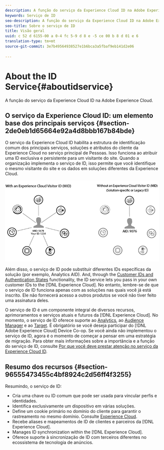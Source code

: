 ```yaml
---
description: A função do serviço da Experience Cloud ID na Adobe Experience Cloud.
keywords: Serviço de ID
seo-description: A função do serviço da Experience Cloud ID na Adobe Experience Cloud.
seo-title: Sobre o serviço de ID
title: Visão geral
uuid: c 52 d 6155-00 a 0-4 fc 5-9 d 8 e -5 ce 00 b 8 d 01 e 6
translation-type: tm+mt
source-git-commit: 3e7b49564938527e1b6bca3a5fbaf9eb141d2e06

---
```



# About the ID Service{#aboutidservice}

A função do serviço da Experience Cloud ID na Adobe Experience Cloud.

<!--
mcvid-functionality.xml
-->

## O serviço da Experience Cloud ID: um elemento base dos principais serviços {#section-2de0eb1d65664e92a4d8bbb167b84bde}

O serviço da Experience Cloud ID habilita a estrutura de identificação comum dos principais serviços, soluções e atributos do cliente da Experience Cloud no serviço principal de Pessoas. Isso funciona ao atribuir uma ID exclusiva e persistente para um visitante do site. Quando a organização implementa o serviço de ID, isso permite que você identifique o mesmo visitante do site e os dados em soluções diferentes da Experience Cloud.

![](assets/ecid.png)

Além disso, o serviço de ID pode substituir diferentes IDs específicas da solução (por exemplo, Analytics AID). And, through the [Customer IDs and Authentication States](../reference/authenticated-state.md) functionality, the ID service lets you pass in your own customer IDs to the [!DNL Experience Cloud]. No entanto, lembre-se de que o serviço de ID funciona apenas com as soluções nas quais você já está inscrito. Ele não fornecerá acesso a outros produtos se você não tiver feito uma assinatura deles.

O serviço de ID é um componente integral de diversos recursos, aprimoramentos e serviços atuais e futuros da [!DNL Experience Cloud]. No momento, o serviço de ID oferece suporte ao [Analytics](http://www.adobe.com/marketing-cloud/web-analytics.html), ao [Audience Manager](http://www.adobe.com/marketing-cloud/data-management-platform.html) e ao [Target](http://www.adobe.com/marketing-cloud/testing-targeting.html). É obrigatório se você deseja participar do [!DNL Adobe Experience Cloud] Device Co-op. Se você ainda não implementou o serviço de ID, agora é o momento de começar a pensar em uma estratégia de migração. Para obter mais informações sobre a importância e a função do serviço de ID, consulte [Por que você deve prestar atenção no serviço da Experience Cloud ID](http://blogs.adobe.com/digitalmarketing/analytics/why-new-adobe-marketing-cloud-id-service-should-be-on-your-radar/).

## Resumo dos recursos {#section-96555473455c4bf8924c2d56ff4f3255}

Resumindo, o serviço de ID:

* Cria uma chave ou ID comum que pode ser usada para vincular perfis e identidades.
* Identifica exclusivamente um dispositivo em várias soluções.
* Define um cookie primário no domínio do cliente para garantir o rastreamento no mesmo domínio. Consulte [Experience Cloud](../introduction/cookies.md).
* Recebe aliases e mapeamentos de ID de clientes e parceiros da [!DNL Experience Cloud].
* Manages ID synchronization within the [!DNL Experience Cloud].
* Oferece suporte à sincronização de ID com terceiros diferentes no ecossistema de tecnologia de anúncios.
